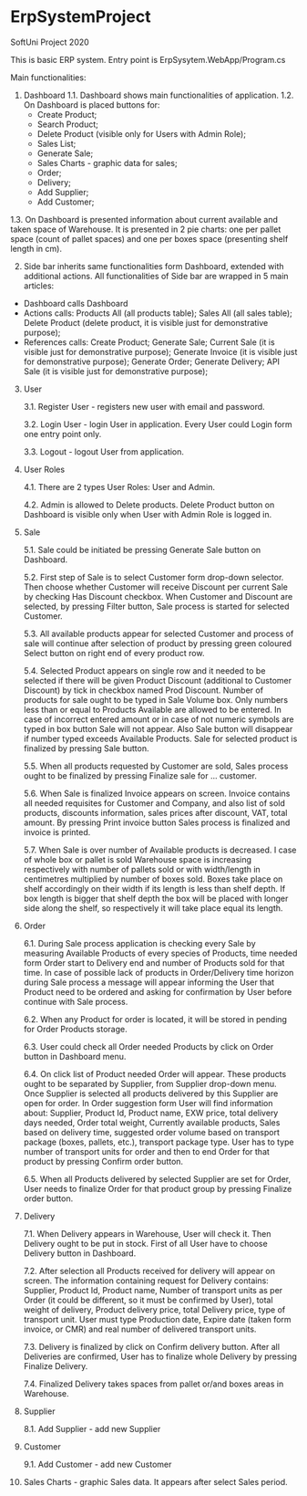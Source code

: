 # ErpSystemProject
SoftUni Project 2020

This is basic ERP system. Entry point is ErpSysytem.WebApp/Program.cs

Main functionalities:

1. Dashboard
  1.1. Dashboard shows main functionalities of application.
  1.2. On Dashboard is placed buttons for:
    - Create Product;
    - Search Product;
    - Delete Product (visible only for Users with Admin Role);
    - Sales List;
    - Generate Sale;
    - Sales Charts - graphic data for sales;
    - Order;
    - Delivery;
    - Add Supplier;
    - Add Customer;
    
  1.3. On Dashboard is presented information about current available and taken space of Warehouse. It is presented in 2 pie charts: one per pallet space (count of pallet spaces) and one per boxes space (presenting shelf length in cm).

2. Side bar inherits same functionalities form Dashboard, extended with additional actions. All functionalities of Side bar are wrapped in 5 main articles:
  - Dashboard calls Dashboard
  - Actions calls: Products All (all products table); Sales All (all sales table); Delete Product (delete product, it is visible just for demonstrative purpose);
  - References calls: Create Product; Generate Sale; Current Sale (it is visible just for demonstrative purpose); Generate Invoice (it is visible just for demonstrative purpose); Generate Order; Generate Delivery; API Sale (it is visible just for demonstrative purpose);

3. User
    
    3.1. Register User - registers new user with email and password.
    
    3.2. Login User - login User in application. Every User could Login form one entry point only.
    
    3.3. Logout - logout User from application.

4. User Roles
    
    4.1. There are 2 types User Roles: User and Admin.
    
    4.2. Admin is allowed to Delete products. Delete Product button on Dashboard is visible only when User with Admin Role is logged in.
  
5. Sale
    
    5.1. Sale could be initiated be pressing Generate Sale button on Dashboard.
    
    5.2. First step of Sale is to select Customer form drop-down selector. Then choose whether Customer will receive Discount per current Sale by checking Has Discount checkbox. When Customer and Discount are selected, by pressing Filter button, Sale process is started for selected Customer.
    
    5.3. All available products appear for selected Customer and process of sale will continue after selection of product by pressing green coloured Select button on right end of every product row.
    
    5.4. Selected Product appears on single row and it needed to be selected if there will be given Product Discount (additional to Customer Discount) by tick in checkbox named Prod Discount. Number of products for sale ought to be typed in Sale Volume box. Only numbers less than or equal to Products Available are allowed to be entered. In case of incorrect entered amount or in case of not numeric symbols are typed in box button Sale will not appear. Also Sale button will disappear if number typed exceeds Available Products. Sale for selected product is finalized by pressing Sale button.
    
    5.5. When all products requested by Customer are sold, Sales process ought to be finalized by pressing Finalize sale for ... customer.
    
    5.6. When Sale is finalized Invoice appears on screen. Invoice contains all needed requisites for Customer and Company, and also list of sold products, discounts information, sales prices after discount, VAT, total amount. By pressing Print invoice button Sales process is finalized and invoice is printed.
    
    5.7. When Sale is over number of Available products is decreased. I case of whole box or pallet is sold Warehouse space is increasing respectively with number of pallets sold or with width/length in centimetres multiplied by number of boxes sold. Boxes take place on shelf accordingly on their width if its length is less than shelf depth. If box length is bigger that shelf depth the box will be placed with longer side along the shelf, so respectively it will take place equal its length.
    
6. Order
    
    6.1. During Sale process application is checking every Sale by measuring Available Products of every species of Products, time needed form Order start to Delivery end and number of Products sold for that time. In case of possible lack of products in Order/Delivery time horizon during Sale process a message will appear informing the User that Product need to be ordered and asking for confirmation by User before continue with Sale process.
    
     6.2. When any Product for order is located, it will be stored in pending for Order Products storage.
     
     6.3. User could check all Order needed Products by click on Order button in Dashboard menu.
     
     6.4. On click list of Product needed Order will appear. These products ought to be separated by Supplier, from Supplier drop-down menu. Once Supplier is selected all products delivered by this Supplier are open for order. In Order suggestion form User will find information about: Supplier, Product Id, Product name, EXW price, total delivery days needed, Order total weight, Currently available products, Sales based on delivery time, suggested order volume based on transport package (boxes, pallets, etc.), transport package type. User has to type number of transport units for order and then to end Order for that product by pressing Confirm order button.
     
     6.5. When all Products delivered by selected Supplier are set for Order, User needs to finalize Order for that product group by pressing Finalize order button. 
     
7. Delivery
     
     7.1. When Delivery appears in Warehouse, User will check it. Then Delivery ought to be put in stock. First of all User have to choose Delivery button in Dashboard.
     
     7.2. After selection all Products received for delivery will appear on screen. The information containing request for Delivery contains: Supplier, Product Id, Product name, Number of transport units as per Order (it could be different, so it must be confirmed by User), total weight of delivery, Product delivery price, total Delivery price, type of transport unit. User must type Production date, Expire date (taken form invoice, or CMR) and real number of delivered transport units.
     
     7.3. Delivery is finalized by click on Confirm delivery button. After all Deliveries are confirmed, User has to finalize whole Delivery by pressing Finalize Delivery.
     
     7.4. Finalized Delivery takes spaces from pallet or/and boxes areas in Warehouse.
     
8. Supplier
     
     8.1. Add Supplier - add new Supplier
     
9. Customer
     
     9.1. Add Customer - add new Customer
     
10. Sales Charts - graphic Sales data. It appears after select Sales period.

     
     
   
   
    
    
    
